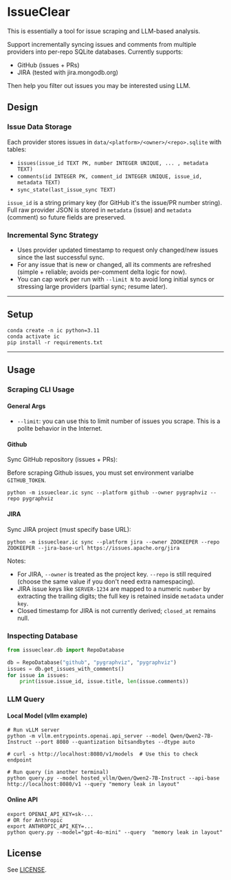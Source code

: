 # IssueClear

This is essentially a tool for issue scraping and LLM-based analysis.

Support incrementally syncing issues and comments from multiple providers into per-repo SQLite databases. Currently supports:

* GitHub (issues + PRs)
* JIRA (tested with jira.mongodb.org)

Then help you filter out issues you may be interested using LLM.

## Design

### Issue Data Storage

Each provider stores issues in `data/<platform>/<owner>/<repo>.sqlite` with tables:

* `issues(issue_id TEXT PK, number INTEGER UNIQUE, ... , metadata TEXT)`
* `comments(id INTEGER PK, comment_id INTEGER UNIQUE, issue_id, metadata TEXT)`
* `sync_state(last_issue_sync TEXT)`

`issue_id` is a string primary key (for GitHub it's the issue/PR number string). Full raw provider JSON is stored in `metadata` (issue) and `metadata` (comment) so future fields are preserved.

### Incremental Sync Strategy

* Uses provider updated timestamp to request only changed/new issues since the last successful sync.
* For any issue that is new or changed, all its comments are refreshed (simple + reliable; avoids per-comment delta logic for now).
* You can cap work per run with `--limit N` to avoid long initial syncs or stressing large providers (partial sync; resume later).

----------

## Setup

```shell
conda create -n ic python=3.11
conda activate ic
pip install -r requirements.txt
```

----------

## Usage

### Scraping CLI Usage

#### General Args

- `--limit`: you can use this to limit number of issues you scrape. This is a polite behavior in the Internet.

#### Github

Sync GitHub repository (issues + PRs):

Before scraping Github issues, you must set environment varialbe `GITHUB_TOKEN`.

```shell
python -m issueclear.ic sync --platform github --owner pygraphviz --repo pygraphviz
```

#### JIRA

Sync JIRA project (must specify base URL):

```shell
python -m issueclear.ic sync --platform jira --owner ZOOKEEPER --repo ZOOKEEPER --jira-base-url https://issues.apache.org/jira
```


Notes:
* For JIRA, `--owner` is treated as the project key. `--repo` is still required (choose the same value if you don't need extra namespacing).
* JIRA issue keys like `SERVER-1234` are mapped to a numeric `number` by extracting the trailing digits; the full key is retained inside `metadata` under `key`.
* Closed timestamp for JIRA is not currently derived; `closed_at` remains null.


### Inspecting Database

```python
from issueclear.db import RepoDatabase

db = RepoDatabase("github", "pygraphviz", "pygraphviz")
issues = db.get_issues_with_comments()
for issue in issues:
	print(issue.issue_id, issue.title, len(issue.comments))
```

### LLM Query

#### Local Model (vllm example)

```shell
# Run vLLM server
python -m vllm.entrypoints.openai.api_server --model Qwen/Qwen2-7B-Instruct --port 8080 --quantization bitsandbytes --dtype auto

# curl -s http://localhost:8080/v1/models  # Use this to check endpoint

# Run query (in another terminal)
python query.py --model hosted_vllm/Qwen/Qwen2-7B-Instruct --api-base http://localhost:8080/v1 --query "memory leak in layout"
```

#### Online API

```shell
export OPENAI_API_KEY=sk-...
# OR for Anthropic
export ANTHROPIC_API_KEY=...
python query.py --model="gpt-4o-mini" --query  "memory leak in layout"
```


## License
See [LICENSE](./LICENSE).
